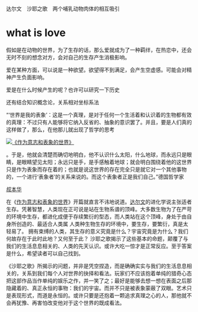 达尔文　沙耶之歌　两个哺乳动物肉体的相互吸引

# what is love

假如是在动物的世界，为了生存的话，那么爱就成为了一种羁绊，在热恋中，还会无时不刻的想念对方，会对自己的生存产生消极影响。

爱在某种方面，可以说是一种欲望。欲望得不到满足，会产生空虚感。可能会对精神产生负面影响。

爱是在什么时候产生的呢？也许可以研究一下历史

还有结合知识概念论，关系相对坐标系法



“‘世界是我的表象’：这是一个真理，是对于任何一个生活着和认识着的生物都有效的真理：不过只有人能够将它纳入反省的、抽象的意识罢了。并且，要是人们真的这样做了，那么，在他那儿就出现了哲学的思考

[![](http://h.hiphotos.baidu.com/baike/s%3D220/sign=0f90727c00f79052eb1f403c3cf2d738/0dd7912397dda14482006dddbbb7d0a20cf48657.jpg "《作为意志和表象的世界》")](https://baike.baidu.com/pic/%E6%B2%99%E8%80%B6%E4%B9%8B%E6%AD%8C/3543582/0/0dd7912397dda14482006dddbbb7d0a20cf48657?fr=lemma&ct=single)

。于是，他就会清楚而确切地明白，他不认识什么太阳，什么地球，而永远只是眼睛，是眼睛望见太阳；永远只是手，是手感触着地球；就会明白围绕着他的这世界只是作为表象而存在着的；也就是说这世界的存在完全只是就它对一个其他事物的，一个进行‘表象者’的关系来说的。而这个表象者正是我们自己。”德国哲学家

[叔本华](https://baike.baidu.com/item/%E5%8F%94%E6%9C%AC%E5%8D%8E)

在《[作为意志和表象的世界](https://baike.baidu.com/item/%E4%BD%9C%E4%B8%BA%E6%84%8F%E5%BF%97%E5%92%8C%E8%A1%A8%E8%B1%A1%E7%9A%84%E4%B8%96%E7%95%8C)》开篇就直言不讳地说道。[达尔文](https://baike.baidu.com/item/%E8%BE%BE%E5%B0%94%E6%96%87/23890)的进化学说主张适者生存。凭著智慧，人类现在正可说是站在生物系谱的顶峰。大多数生物为了在严苛的环境中生存，都进化成便于存续繁衍的型态，而人类站在这个顶峰，身处于由自身所创造的、最适合人类属 人类种生物生存的环境中，要生存，要繁衍，真是太轻易了。 拥有束缚的人类，其生存的意义究竟是什么？宇宙究竟是为什么？我们何故存在于此时此地？又何至于此？ 沙耶之歌揭示了这些基本的命题，颠覆了与我们的生活息息相关的、人类的先天认识。或许大吃一惊才是正常反应。至于答案是什么，希望读者可以自己找到。

《沙耶之歌》所揭示的问题，并非是凭空捏造，而是确确实实与我们的生活息息相关的，关系到我们每个人对世界的抉择和看法。玩家们不应该抱着单纯的猎奇心态把这部作品当作单纯的娱乐之作，并一笑了之；最好是能够去想一想在表面之后那隐藏着的、真正永恒的事物：我们的宇宙。而并不只是被表象蒙蔽了双眼。艺术只是表现形式，而道是永恒的。或许只要是还抱着一颗追求真理之心的人，那他就不会再犹豫、再害怕改变他对于这个世界的既成看法。

